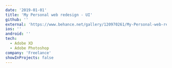```yaml
---
date: '2019-01-01'
title: 'My Personal web redesign - UI'
github: ''
external: 'https://www.behance.net/gallery/120970261/My-Personal-web-redesign'
ios: ''
android: ''
tech:
  - Adobe XD
  - Adobe Photoshop
company: 'Freelance'
showInProjects: false
---
```



